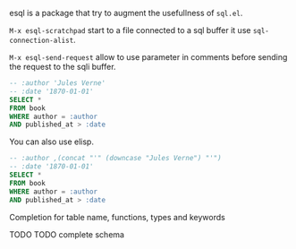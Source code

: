 esql is a package that try to augment the usefullness of <code>sql.el</code>.

<code>M-x esql-scratchpad</code> start to a file connected to a sql buffer it
use <code>sql-connection-alist</code>.

<code>M-x esql-send-request</code> allow to use parameter in comments before
sending the request to the sqli buffer.

```sql
-- :author 'Jules Verne'
-- :date '1870-01-01'
SELECT *
FROM book
WHERE author = :author
AND published_at > :date
```
You can also use elisp.

```sql
-- :author ,(concat "'" (downcase "Jules Verne") "'")
-- :date '1870-01-01'
SELECT *
FROM book
WHERE author = :author
AND published_at > :date
```

Completion for table name, functions, types and keywords

TODO
TODO complete schema
